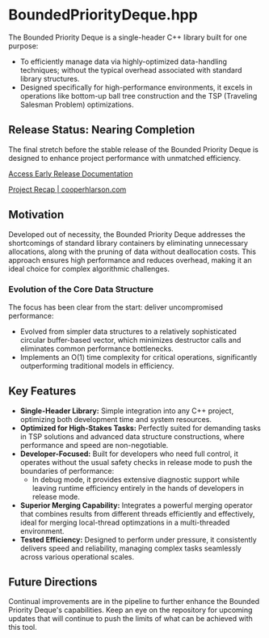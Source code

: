 # BoundedPriorityDeque.hpp

The Bounded Priority Deque is a single-header C++ library built for one purpose:
  * To efficiently manage data via highly-optimized data-handling techniques; without the typical overhead associated with standard library structures.
  * Designed specifically for high-performance environments, it excels in operations like bottom-up ball tree construction and the TSP (Traveling Salesman Problem) optimizations.

## Release Status: Nearing Completion

The final stretch before the stable release of the Bounded Priority Deque is designed to enhance project performance with unmatched efficiency.

[Access Early Release Documentation](https://bounded-priority-deque.cooperhlarson.com)

[Project Recap | cooperhlarson.com](https://cooperhlarson.com/projects/boundedprioritydequehpp)

## Motivation

Developed out of necessity, the Bounded Priority Deque addresses the shortcomings of standard library containers by eliminating unnecessary allocations, along with the pruning of data without deallocation costs. This approach ensures high performance and reduces overhead, making it an ideal choice for complex algorithmic challenges.

### Evolution of the Core Data Structure

The focus has been clear from the start: deliver uncompromised performance:
- Evolved from simpler data structures to a relatively sophisticated circular buffer-based vector, which minimizes destructor calls and eliminates common performance bottlenecks.
- Implements an O(1) time complexity for critical operations, significantly outperforming traditional models in efficiency.

## Key Features

- **Single-Header Library:** Simple integration into any C++ project, optimizing both development time and system resources.
- **Optimized for High-Stakes Tasks:** Perfectly suited for demanding tasks in TSP solutions and advanced data structure constructions, where performance and speed are non-negotiable.
- **Developer-Focused:** Built for developers who need full control, it operates without the usual safety checks in release mode to push the boundaries of performance:
  - In debug mode, it provides extensive diagnostic support while leaving runtime efficiency entirely in the hands of developers in release mode.
- **Superior Merging Capability:** Integrates a powerful merging operator that combines results from different threads efficiently and effectively, ideal for merging local-thread optimzations in a multi-threaded environment.
- **Tested Efficiency:** Designed to perform under pressure, it consistently delivers speed and reliability, managing complex tasks seamlessly across various operational scales.

## Future Directions

Continual improvements are in the pipeline to further enhance the Bounded Priority Deque's capabilities. Keep an eye on the repository for upcoming updates that will continue to push the limits of what can be achieved with this tool.

